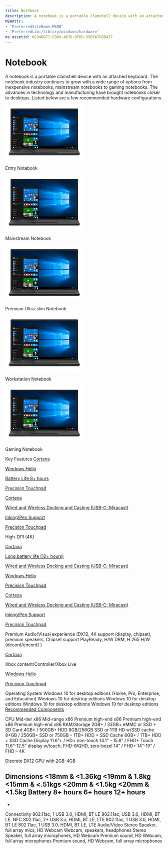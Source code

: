 ```yaml
---
title: Notebook
description: A notebook is a portable clamshell device with an attached keyboard.
MSHAttr:
- 'PreferredSiteName:MSDN'
- 'PreferredLib:/library/windows/hardware'
ms.assetid: 0C940D77-EBD0-4670-9FDD-55DFA7B8B437
---
```


# Notebook


A notebook is a portable clamshell device with an attached keyboard. The notebook industry continues to grow with a wide range of options from inexpensive notebooks, mainstream notebooks to gaming notebooks. The advances in technology and manufacturing have brought notebooks closer to desktops. Listed below are a few recommended hardware configurations.

![entry notebook](../images/laptop.png)

Entry Notebook

![mainstream notebook](../images/laptop.png)

Mainstream Notebook

![premium ultra-slim notebook](../images/laptop.png)

Premium Ultra-slim Notebook

![workstation notebook](../images/laptop.png)

Workstation Notebook

![gaming notebook](../images/laptop.png)

Gaming Notebook

Key Features
[Cortana](../device-experiences/cortana.md)

[Windows Hello](../device-experiences/windows-hello.md)

[Battery Life 8+ hours](../component-guidelines/battery.md)

[Precision Touchpad](../component-guidelines/precision-touchpad-devices.md)

[Cortana](../device-experiences/cortana.md)

[Wired and Wireless Docking and Casting (USB-C; Miracast)](../device-experiences/docking.md)

[Inking/Pen Support](../component-guidelines/pen-devices.md)

[Precision Touchpad](../component-guidelines/precision-touchpad-devices.md)

High-DPI (4K)

[Cortana](../device-experiences/cortana.md)

[Long battery life (12+ hours)](../component-guidelines/battery.md)

[Wired and Wireless Docking and Casting (USB-C; Miracast)](../device-experiences/docking.md)

[Windows Hello](../device-experiences/windows-hello.md)

[Precision Touchpad](../component-guidelines/precision-touchpad-devices.md)

[Cortana](../device-experiences/cortana.md)

[Wired and Wireless Docking and Casting (USB-C; Miracast)](../device-experiences/docking.md)

[Inking/Pen Support](../component-guidelines/pen-devices.md)

[Precision Touchpad](../component-guidelines/precision-touchpad-devices.md)

Premium Audio/Visual experience (DX12, 4K support (display, chipset), premium speakers, Chipset support PlayReady, H/W DRM, H.265 H/W (decord/encord) )

[Cortana](../device-experiences/cortana.md)

Xbox content/Controller/Xbox Live

[Windows Hello](../device-experiences/windows-hello.md)

[Precision Touchpad](../component-guidelines/precision-touchpad-devices.md)

Operating System
Windows 10 for desktop editions (Home, Pro, Enterprise, and Education)
Windows 10 for desktop editions
Windows 10 for desktop editions
Windows 10 for desktop editions
Windows 10 for desktop editions
[Recommended Components](../component-guidelines/components.md)

CPU
Mid-tier x86
Mid-range x86
Premium high-end x86
Premium high-end x86
Premium high-end x86
RAM/Storage
2GB+ / 32GB+ eMMC or SSD + SD Card
4GB+ / 500GB+ HDD
8GB/256GB SSD or 1TB HD w/SSD cache
8+GB / 256GB+ SSD or 750GB – 1TB+ HDD + SSD Cache
8GB+ / 1TB+ HDD + SSD Cache
Display
11.6”+ / HD+ non-touch
14.1” – 15.6” / FHD+ Touch
11.6”-12.5” display w/touch; FHD-WQHD, zero-bezel
14” / FHD+
14”-19” / FHD – 4K

Discrete DX12 GPU with 2GB-4GB

Dimensions
&lt;18mm & &lt;1.36kg
&lt;19mm & 1.8kg
&lt;15mm & &lt;.51kgs
&lt;20mm & &lt;1.5kg
&lt;20mm & &lt;1.5kg
Battery
8+ hours
6+ hours
12+ hours
-
-
Connectivity
802.11ac, 1 USB 3.0, HDMI, BT LE
802.11ac, USB 3.0, HDMI, BT LE, NFC
802.11ac, 2+ USB 3.x, HDMI, BT LE, LTE
802.11ac, 1 USB 3.0, HDMI, BT LE
802.11ac, 1 USB 3.0, HDMI, BT LE, LTE
Audio/Video
Stereo Speaker, full array mics, HD Webcam
Webcam, speakers, headphones
Stereo Speaker, full array microphones, HD Webcam
Premium sound, HD Webcam, full array microphones
Premium sound, HD Webcam, full array microphones
 

 

 






